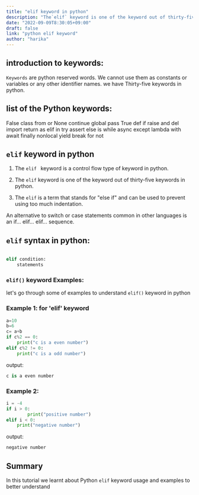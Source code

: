 ```yaml
---
title: "elif keyword in python"
description: "The`elif` keyword is one of the keyword out of thirty-five keywords in python"
date: "2022-09-09T8:30:05+09:00"
draft: false
link: "python elif keyword"
author: "harika"
---
```


## introduction to keywords:

`Keywords` are python reserved words.
We cannot use them as constants or variables or any other identifier names.
we have Thirty-five keywords in python.

## list of the Python keywords:

False               class               from                or
None                continue            global              pass
True                def                 if                  raise
and                 del                 import              return
as                  elif                in                  try
assert              else                is                  while
async               except              lambda              with
await               finally             nonlocal            yield
break               for                 not  


## `elif` keyword in python

1. The `elif ` keyword is a control flow type of keyword in python. 

2. The `elif` keyword is one of the keyword out of thirty-five keywords in python.

3. The `elif` is a term that stands for "else if" and can be used to prevent using too much indentation.

An alternative to switch or case statements common in other languages is an if... elif... elif... sequence.



## `elif` syntax in python:

```python

elif condition:
    statements 
```

### `elif()` keyword Examples:

let's go through some of examples to understand `elif()` keyword in python


### Example 1: for 'elif' keyword

```python
a=10
b=6
c= a+b
if c%2 == 0:
    print("c is a even number")
elif c%2 != 0:
    print("c is a odd number")
```

output:

```python
c is a even number
```

### Example 2:

```python
i = -4
if i > 0:
        print("positive number")
elif i < 0:
    print("negative number")
```
output:

```python
negative number
```

## Summary
In this tutorial we learnt about Python `elif` keyword usage and examples to better understand